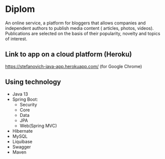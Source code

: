 # Diplom

An online service, a platform for bloggers that allows companies and independent authors to publish media content (
articles, photos, videos). Publications are selected on the basis of their popularity, novelty and topics of interest.

## Link to app on a cloud platform (Heroku)

https://stefanovich-java-app.herokuapp.com/ (for Google Chrome)

## Using technology

* Java 13
* Spring Boot:
    - Security
    - Core
    - Data
    - JPA
    - Web(Spring MVC)
* Hibernate
* MySQL
* Liquibase
* Swagger
* Maven
